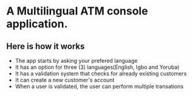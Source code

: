 # A Multilingual ATM console application.
## Here is how it works
* The app starts by asking your prefered language
* It has an option for three (3) languages(English, Igbo and Yoruba)
* It has a validation system that checks for already existing customers
* It can create a new customer's account
* When a user is validated, the user can perform multiple transations

